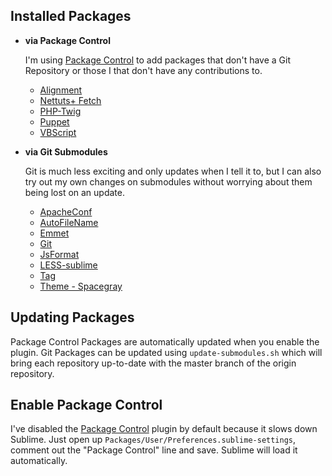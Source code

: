 ## Installed Packages

-	**via Package Control**

	I'm using [Package Control][] to add packages that don't have a Git 
	Repository or those I that don't have any contributions to.

	-	[Alignment][]
	-	[Nettuts+ Fetch][Fetch]
	-	[PHP-Twig][]
	-	[Puppet][]
	-	[VBScript][]

-	**via Git Submodules**

	Git is much less exciting and only updates when I tell it to, but I can 
	also try out my own changes on submodules without worrying about them 
	being lost on an update.

	-	[ApacheConf](https://github.com/colinta/ApacheConf.tmLanguage)
	-	[AutoFileName](https://github.com/BoundInCode/AutoFileName)
	-	[Emmet](https://github.com/sergeche/emmet-sublime)
	-	[Git](https://github.com/kemayo/sublime-text-2-git)
	-	[JsFormat](https://github.com/jdc0589/JsFormat)
	-	[LESS-sublime](https://github.com/danro/LESS-sublime)
	-	[Tag](https://github.com/SublimeText/Tag)
	-	[Theme - Spacegray](https://github.com/kkga/spacegray)

## Updating Packages

Package Control Packages are automatically updated when you enable the plugin. 
Git Packages can be updated using `update-submodules.sh` which will bring each 
repository up-to-date with the master branch of the origin repository.

## Enable Package Control

I've disabled the [Package Control] plugin by default because it slows down 
Sublime. Just open up `Packages/User/Preferences.sublime-settings`, comment 
out the "Package Control" line and save. Sublime will load it automatically.

  [Package Control]: http://wbond.net/sublime_packages/package_control
  [Alignment]: http://wbond.net/sublime_packages/alignment
  [Fetch]: http://net.tutsplus.com/articles/news/introducing-nettuts-fetch/
  [PHP-Twig]: https://sublime.wbond.net/packages/PHP-Twig
  [Puppet]: https://sublime.wbond.net/packages/Puppet
  [VBScript]: https://sublime.wbond.net/packages/VBScript
